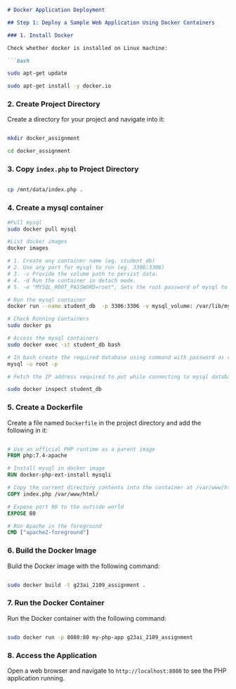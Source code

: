 ```markdown

# Docker Application Deployment

## Step 1: Deploy a Sample Web Application Using Docker Containers

### 1. Install Docker

Check whether docker is installed on Linux machine:

```bash

sudo apt-get update

sudo apt-get install -y docker.io

```

### 2. Create Project Directory

Create a directory for your project and navigate into it:

```bash

mkdir docker_assignment

cd docker_assignment

```

### 3. Copy `index.php` to Project Directory

```bash

cp /mnt/data/index.php .

```
### 4. Create a mysql container

```bash
#Pull mysql
sudo docker pull mysql

#List docker images
docker images

# 1. Create any container name (eg. student_db) 
# 2. Use any port for mysql to run (eg. 3306:3306) 
# 3. -v Provide the volume path to persist data.
# 4. -d Run the container in detach mode.
# 5. -e "MYSQL_ROOT_PASSWORD=root", Sets the root password of mysql to "root".

# Run the mysql container
docker run --name student_db  -p 3306:3306 -v mysql_volume: /var/lib/mysql/ -d -e             "MYSQL_ROOT_PASSWORD=root" mysql

# Check Running Containers
sudo docker ps

# Access the mysql containers
sudo docker exec -it student_db bash

# In bash create the required database using command with password as root
mysql -u root -p

# Fetch the IP address required to put while connecting to mysql database

sudo docker inspect student_db

```

### 5. Create a Dockerfile

Create a file named `Dockerfile` in the project directory and add the following in it:

```Dockerfile

# Use an official PHP runtime as a parent image
FROM php:7.4-apache

# Install mysql in docker image
RUN docker-php-ext-install mysqli

# Copy the current directory contents into the container at /var/www/html
COPY index.php /var/www/html/

# Expose port 80 to the outside world
EXPOSE 80

# Run Apache in the foreground
CMD ["apache2-foreground"]

```

### 6. Build the Docker Image

Build the Docker image with the following command:

```bash

sudo docker build -t g23ai_2109_assignment .

```

### 7. Run the Docker Container

Run the Docker container with the following command:

```bash

sudo docker run -p 8080:80 my-php-app g23ai_2109_assignment

```

### 8. Access the Application

Open a web browser and navigate to `http://localhost:8080` to see the PHP application running.





